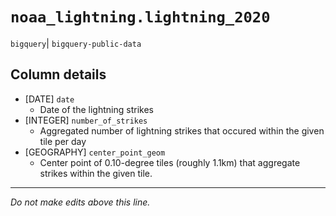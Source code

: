 # `noaa_lightning.lightning_2020`
`bigquery`| `bigquery-public-data`

## Column details
* [DATE]      `date`
  - Date of the lightning strikes
* [INTEGER]   `number_of_strikes`
  - Aggregated number of lightning strikes that occured within the given tile per day
* [GEOGRAPHY] `center_point_geom`
  - Center point of 0.10-degree tiles (roughly 1.1km) that aggregate strikes within the given tile.

-------------------------------------------------------------------------------
*Do not make edits above this line.*
